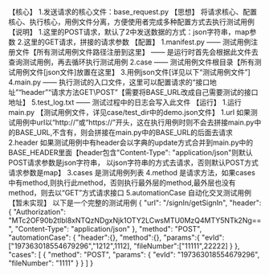 【核心】
1.发送请求的核心文件：base_request.py
【思想】
将请求核心、配置核心、执行核心，用例文件分离，方便使用者完成多种配置方式去执行测试用例
【说明】
1.这里的POST请求，默认了2中发送数据的方式：json字符串，map参数
2.这里的GET请求，拼接的请求参数
【配置】
1.manifest.py  ——  测试用例注册文件【所有测试用例文件路径注册到这里】 —— 是运行时首先会根据此文件去查询测试用例，再去循环执行测试用例
2.case —— 测试用例文件根目录【所有测试用例文件[json文件]放置在这里】
3.用例json文件[详见以下“测试用例文件”]
4.main.py —— 执行测试的入口文件，这里可以配置请求的“接口地址”“header”“请求方法GET\POST”【需要将BASE_URL改成自己需要测试的接口地址】
5.test_log.txt —— 测试过程中的日志会写入此文件
【运行】
1.运行main.py
【测试用例文件，详见case/test_dir中的demo.json文件】
1.url 如果测试用例中url以“http://”或“https://”开头，这在执行用例时则不会去拼接main.py中的BASE_URL,不含有，则会拼接在main.py中的BASE_URL的后面去请求
2.header 如果测试用例中有header会以字典的update方式合并到main.py中的BASE_HEADER里面【header包含"Content-Type": "application/json"则默认POST请求参数是json字符串，
以json字符串的方式去请求，否则默认POST方式请求参数是map】
3.cases 是测试用例列表
4.method 是请求方法，如果cases中有method,则执行此method，否则执行最外层的method,最外层也没有method，则去以“GET”方式请求接口
5.automationCase 自动化交叉测试用例【暂未实现】
以下是一个完整的测试用例
{
  "url": "/signIn/getSignIn",
  "header": {
    "Authorization": "MTc2OF90b2tlbl8xNTQzNDgxNjk1OTY2LCwsMTU0MzQ4MTY5NTk2Ng==",
    "Content-Type": "application/json"
  },
  "method": "POST",
  "automationCase": {
    "header":{},
    "method":{},
    "params":{
      "evId":["197363018554679296","1212",1112],
      "fileNumber":["11111",22222]
    }
  },
  "cases": [
    {
      "method": "POST",
      "params": {
        "evId": "197363018554679296",
        "fileNumber": "1111"
      }
    }
  ]
}
